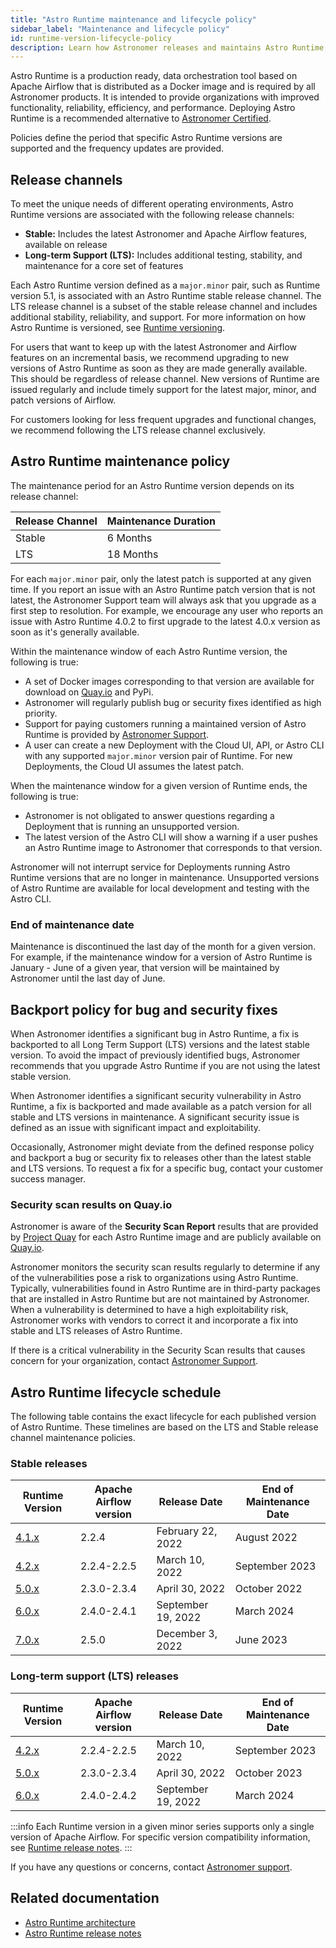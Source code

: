 ```yaml
---
title: "Astro Runtime maintenance and lifecycle policy"
sidebar_label: "Maintenance and lifecycle policy"
id: runtime-version-lifecycle-policy
description: Learn how Astronomer releases and maintains Astro Runtime, the core component that powers a differentiated Apache Airflow experience on Astro.
---
```


Astro Runtime is a production ready, data orchestration tool based on Apache Airflow that is distributed as a Docker image and is required by all Astronomer products. It is intended to provide organizations with improved functionality, reliability, efficiency, and performance. Deploying Astro Runtime is a recommended alternative to [Astronomer Certified](image-architecture.md).

Policies define the period that specific Astro Runtime versions are supported and the frequency updates are provided.

## Release channels

To meet the unique needs of different operating environments, Astro Runtime versions are associated with the following release channels:

- **Stable:** Includes the latest Astronomer and Apache Airflow features, available on release
- **Long-term Support (LTS):** Includes additional testing, stability, and maintenance for a core set of features

Each Astro Runtime version defined as a `major.minor` pair, such as Runtime version 5.1,  is associated with an Astro Runtime stable release channel. The LTS release channel is a subset of the stable release channel and includes additional stability, reliability, and support. For more information on how Astro Runtime is versioned, see [Runtime versioning](runtime-image-architecture.md#runtime-versioning).

For users that want to keep up with the latest Astronomer and Airflow features on an incremental basis, we recommend upgrading to new versions of Astro Runtime as soon as they are made generally available. This should be regardless of release channel. New versions of Runtime are issued regularly and include timely support for the latest major, minor, and patch versions of Airflow.

For customers looking for less frequent upgrades and functional changes, we recommend following the LTS release channel exclusively.

## Astro Runtime maintenance policy

The maintenance period for an Astro Runtime version depends on its release channel:

| Release Channel | Maintenance Duration |
| --------------- | -------------------- |
| Stable          | 6 Months             |
| LTS             | 18 Months            |

For each `major.minor` pair, only the latest patch is supported at any given time. If you report an issue with an Astro Runtime patch version that is not latest, the Astronomer Support team will always ask that you upgrade as a first step to resolution. For example, we encourage any user who reports an issue with Astro Runtime 4.0.2 to first upgrade to the latest 4.0.x version as soon as it's generally available.

Within the maintenance window of each Astro Runtime version, the following is true:

- A set of Docker images corresponding to that version are available for download on [Quay.io](https://quay.io/repository/astronomer/astro-runtime?tab=tags) and PyPi.
- Astronomer will regularly publish bug or security fixes identified as high priority.
- Support for paying customers running a maintained version of Astro Runtime is provided by [Astronomer Support](https://support.astronomer.io).
- A user can create a new Deployment with the Cloud UI, API, or Astro CLI with any supported `major.minor` version pair of Runtime. For new Deployments, the Cloud UI assumes the latest patch.

When the maintenance window for a given version of Runtime ends, the following is true:

- Astronomer is not obligated to answer questions regarding a Deployment that is running an unsupported version.
- The latest version of the Astro CLI will show a warning if a user pushes an Astro Runtime image to Astronomer that corresponds to that version.

Astronomer will not interrupt service for Deployments running Astro Runtime versions that are no longer in maintenance. Unsupported versions of Astro Runtime are available for local development and testing with the Astro CLI.

### End of maintenance date

Maintenance is discontinued the last day of the month for a given version. For example, if the maintenance window for a version of Astro Runtime is January - June of a given year, that version will be maintained by Astronomer until the last day of June.

## Backport policy for bug and security fixes

When Astronomer identifies a significant bug in Astro Runtime, a fix is backported to all Long Term Support (LTS) versions and the latest stable version. To avoid the impact of previously identified bugs, Astronomer recommends that you upgrade Astro Runtime if you are not using the latest stable version.

When Astronomer identifies a significant security vulnerability in Astro Runtime, a fix is backported and made available as a patch version for all stable and LTS versions in maintenance. A significant security issue is defined as an issue with significant impact and exploitability.

Occasionally, Astronomer might deviate from the defined response policy and backport a bug or security fix to releases other than the latest stable and LTS versions. To request a fix for a specific bug, contact your customer success manager.

### Security scan results on Quay.io

Astronomer is aware of the **Security Scan Report** results that are provided by [Project Quay](https://www.projectquay.io/) for each Astro Runtime image and are publicly available on [Quay.io](https://quay.io/repository/astronomer/astro-runtime?tab=tags).

Astronomer monitors the security scan results regularly to determine if any of the vulnerabilities pose a risk to organizations using Astro Runtime. Typically, vulnerabilities found in Astro Runtime are in third-party packages that are installed in Astro Runtime but are not maintained by Astronomer. When a vulnerability is determined to have a high exploitability risk, Astronomer works with vendors to correct it and incorporate a fix into stable and LTS releases of Astro Runtime.

If there is a critical vulnerability in the Security Scan results that causes concern for your organization, contact [Astronomer Support](https://support.astronomer.io/).

## Astro Runtime lifecycle schedule

<!--- Version-specific -->

The following table contains the exact lifecycle for each published version of Astro Runtime. These timelines are based on the LTS and Stable release channel maintenance policies.

### Stable releases

| Runtime Version                                     | Apache Airflow version | Release Date       | End of Maintenance Date |
| --------------------------------------------------- | ---------------------- | ------------------ | ----------------------- |
| [4.1.x](runtime-release-notes.md#astro-runtime-410) | 2.2.4                  | February 22, 2022  | August 2022             |
| [4.2.x](runtime-release-notes.md#astro-runtime-420) | 2.2.4-2.2.5            | March 10, 2022     | September 2023          |
| [5.0.x](runtime-release-notes.md#astro-runtime-500) | 2.3.0-2.3.4            | April 30, 2022     | October 2022            |
| [6.0.x](runtime-release-notes.md#astro-runtime-600) | 2.4.0-2.4.1            | September 19, 2022 | March 2024              |
| [7.0.x](runtime-release-notes.md#astro-runtime-700) | 2.5.0                  | December 3, 2022   | June 2023               |

### Long-term support (LTS) releases 

| Runtime Version                                     | Apache Airflow version | Release Date       | End of Maintenance Date |
| --------------------------------------------------- | ---------------------- | ------------------ | ----------------------- |
| [4.2.x](runtime-release-notes.md#astro-runtime-420) | 2.2.4-2.2.5            | March 10, 2022     | September 2023          |
| [5.0.x](runtime-release-notes.md#astro-runtime-500) | 2.3.0-2.3.4            | April 30, 2022     | October 2023           |
| [6.0.x](runtime-release-notes.md#astro-runtime-600) | 2.4.0-2.4.2            | September 19, 2022 | March 2024              |

:::info
Each Runtime version in a given minor series supports only a single version of Apache Airflow. For specific version compatibility information, see [Runtime release notes](runtime-release-notes.md).
:::

If you have any questions or concerns, contact [Astronomer support](https://support.astronomer.io).

## Related documentation

- [Astro Runtime architecture](runtime-image-architecture.md)
- [Astro Runtime release notes](runtime-release-notes.md)
